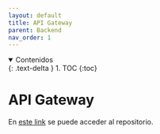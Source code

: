 ```yaml
---
layout: default
title: API Gateway
parent: Backend
nav_order: 1
---
```


<details open markdown="block">
  <summary>
	Contenidos
  </summary>
  {: .text-delta }
1. TOC
{:toc}
</details>

# API Gateway

En [este link](https://github.com/taller2-grupo5-rostov-1c2022/ApiGateway) se puede acceder al repositorio.

